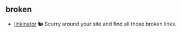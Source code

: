 ## broken

- [linkinator](https://github.com/JustinBeckwith/linkinator) 🐿 Scurry around your site and find all those broken links. 